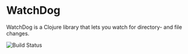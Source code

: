 WatchDog
========

WatchDog is a Clojure library that lets you watch for directory- and file changes.

![Build Status](https://travis-ci.org/ezand/watchdog.png?branch=master)
